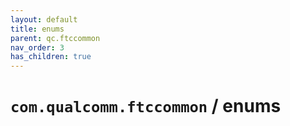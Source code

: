 ```yaml
---
layout: default
title: enums
parent: qc.ftccommon
nav_order: 3
has_children: true
---
```

# `com.qualcomm.ftccommon` / enums
      
